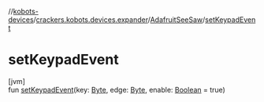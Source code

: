 //[kobots-devices](../../../index.md)/[crackers.kobots.devices.expander](../index.md)/[AdafruitSeeSaw](index.md)/[setKeypadEvent](set-keypad-event.md)

# setKeypadEvent

[jvm]\
fun [setKeypadEvent](set-keypad-event.md)(key: [Byte](https://kotlinlang.org/api/latest/jvm/stdlib/kotlin/-byte/index.html), edge: [Byte](https://kotlinlang.org/api/latest/jvm/stdlib/kotlin/-byte/index.html), enable: [Boolean](https://kotlinlang.org/api/latest/jvm/stdlib/kotlin/-boolean/index.html) = true)
